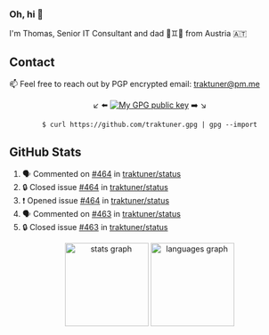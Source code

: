 ### Oh, hi 👋

I'm Thomas, Senior IT Consultant and dad 👶♊️👶 from Austria 🇦🇹

<!--
**traktuner/traktuner** is a ✨ _special_ ✨ repository because its `README.md` (this file) appears on your GitHub profile.

Here are some ideas to get you started:

- 🔭 I’m currently working on ...
- 🌱 I’m currently learning ...
- 👯 I’m looking to collaborate on ...
- 🤔 I’m looking for help with ...
- 💬 Ask me about ...
- 📫 How to reach me: ...
- 😄 Pronouns: ...
- ⚡ Fun fact: ...
-->

## Contact
📫 Feel free to reach out by PGP encrypted email:
traktuner@pm.me

<div align="center" markdown="1">

↙️ ⬅️ [![My GPG public key](https://img.shields.io/badge/PGP%20public%20key-6D4AFF?style=for-the-badge)](https://github.com/traktuner.gpg) ➡️ ↘️

```shell
$ curl https://github.com/traktuner.gpg | gpg --import
```

</div>

## GitHub Stats
<!--START_SECTION:activity-->
1. 🗣 Commented on [#464](https://github.com/traktuner/status/issues/464#issuecomment-2506183007) in [traktuner/status](https://github.com/traktuner/status)
2. 🔒 Closed issue [#464](https://github.com/traktuner/status/issues/464) in [traktuner/status](https://github.com/traktuner/status)
3. ❗ Opened issue [#464](https://github.com/traktuner/status/issues/464) in [traktuner/status](https://github.com/traktuner/status)
4. 🗣 Commented on [#463](https://github.com/traktuner/status/issues/463#issuecomment-2505784281) in [traktuner/status](https://github.com/traktuner/status)
5. 🔒 Closed issue [#463](https://github.com/traktuner/status/issues/463) in [traktuner/status](https://github.com/traktuner/status)
<!--END_SECTION:activity-->

<div align="center">
  <img src="https://github-readme-stats.vercel.app/api?username=traktuner&hide_title=false&hide_rank=false&show_icons=true&include_all_commits=true&count_private=true&disable_animations=false&theme=dracula&locale=en&hide_border=false&order=1" height="150" alt="stats graph"  />
  <img src="https://github-readme-stats.vercel.app/api/top-langs?username=traktuner&locale=en&hide_title=false&layout=compact&card_width=320&langs_count=5&theme=dracula&hide_border=false&order=2" height="150" alt="languages graph"  />
</div>
